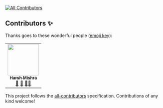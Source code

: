 <!-- ALL-CONTRIBUTORS-BADGE:START - Do not remove or modify this section -->
[![All Contributors](https://img.shields.io/badge/all_contributors-1-orange.svg?style=flat-square)](#contributors-)
<!-- ALL-CONTRIBUTORS-BADGE:END -->

## Contributors ✨

Thanks goes to these wonderful people ([emoji key](https://allcontributors.org/docs/en/emoji-key)):

<!-- ALL-CONTRIBUTORS-LIST:START - Do not remove or modify this section -->
<!-- prettier-ignore-start -->
<!-- markdownlint-disable -->
<table>
  <tr>
    <td align="center"><a href="http://harshcasper.github.io"><img src="https://avatars.githubusercontent.com/u/47351025?v=4?s=100" width="100px;" alt=""/><br /><sub><b>Harsh Mishra</b></sub></a><br /><a href="https://github.com/DSC-SIST/Discord-Bot/commits?author=HarshCasper" title="Documentation">📖</a> <a href="#maintenance-HarshCasper" title="Maintenance">🚧</a> <a href="#mentoring-HarshCasper" title="Mentoring">🧑‍🏫</a></td>
  </tr>
</table>

<!-- markdownlint-restore -->
<!-- prettier-ignore-end -->

<!-- ALL-CONTRIBUTORS-LIST:END -->

This project follows the [all-contributors](https://github.com/all-contributors/all-contributors) specification. Contributions of any kind welcome!
